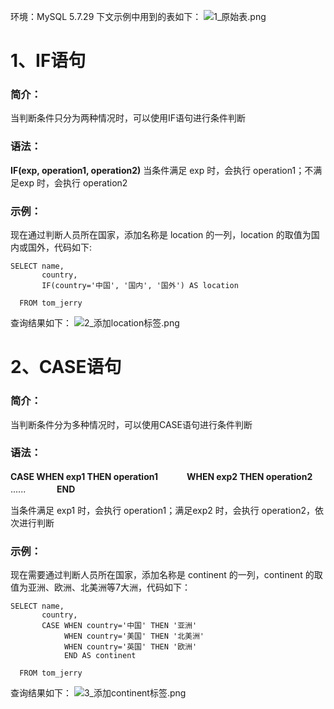 ﻿环境：MySQL 5.7.29 
下文示例中用到的表如下：
![1_原始表.png](https://i-blog.csdnimg.cn/blog_migrate/1eb2b855a397e6cc3db3a99529d7b660.png)

# 1、IF语句
### 简介：
当判断条件只分为两种情况时，可以使用IF语句进行条件判断
### 语法：
**IF(exp, operation1, operation2)**
当条件满足 exp 时，会执行 operation1；不满足exp 时，会执行 operation2
### 示例：
现在通过判断人员所在国家，添加名称是 location 的一列，location 的取值为国内或国外，代码如下:
```
SELECT name,
	   country,
	   IF(country='中国', '国内', '国外') AS location

  FROM tom_jerry
```
查询结果如下：
![2_添加location标签.png](https://i-blog.csdnimg.cn/blog_migrate/f0534fd950ec7b46bc01d2256f25e966.png)

# 2、CASE语句
### 简介：
当判断条件分为多种情况时，可以使用CASE语句进行条件判断
### 语法：
**CASE WHEN exp1 THEN operation1**
　　　**WHEN exp2 THEN operation2**
	  　　　 ......
	  　　　 **END**

当条件满足 exp1 时，会执行 operation1；满足exp2 时，会执行 operation2，依次进行判断
### 示例：
现在需要通过判断人员所在国家，添加名称是 continent 的一列，continent 的取值为亚洲、欧洲、北美洲等7大洲，代码如下：
```
SELECT name,
	   country,
	   CASE WHEN country='中国' THEN '亚洲'
	   		WHEN country='美国' THEN '北美洲'
	   		WHEN country='英国' THEN '欧洲'
	   		END AS continent

  FROM tom_jerry
```
查询结果如下：
![3_添加continent标签.png](https://i-blog.csdnimg.cn/blog_migrate/bbe977d918febffc7c71abf269c665c4.png)

